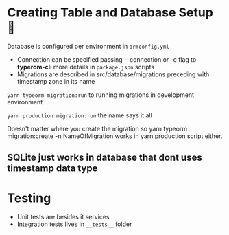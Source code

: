 # Creating Table and Database Setup :book:

Database is configured per environment in `ormconfig.yml`
- Connection can be specified passing --connection or -c flag to **typerom-cli** more details in `package.json` scripts
- Migrations are described in src/database/migrations preceding with timestamp zone in its name

`yarn typeorm migration:run` to running migrations in development environment

`yarn production migration:run` the name says it all

Doesn't matter where you create the migration so yarn typeorm migration:create -n NameOfMigration works in yarn production script either.

SQLite just works in database that dont uses timestamp data type
---

# Testing

- Unit tests are besides it services
- Integration tests lives in `__tests__` folder
